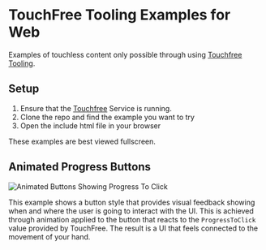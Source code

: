 # TouchFree Tooling Examples for Web

Examples of touchless content only possible through using [Touchfree Tooling](https://github.com/ultraleap/TouchFree).

## Setup

1. Ensure that the [Touchfree](https://github.com/ultraleap/TouchFree) Service is running.
2. Clone the repo and find the example you want to try
3. Open the include html file in your browser

These examples are best viewed fullscreen.

## Animated Progress Buttons
![Animated Buttons Showing Progress To Click](Media/ProgressButtonsExample.gif)

This example shows a button style that provides visual feedback showing when and where the user is going to interact with the UI. This is achieved through animation applied to the button that reacts to the `ProgressToClick` value provided by TouchFree. The result is a UI that feels connected to the movement of your hand.



